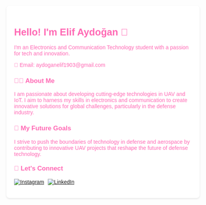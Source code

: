 <div style="background-color: #ffffff; color: #FF69B4; padding: 20px; font-family: Arial, sans-serif; border-radius: 8px; box-shadow: 0 2px 4px rgba(0,0,0,0.1); text-align: left;">

  <!-- Introduction -->
  <h1 style="font-size: 1.8em; font-weight: bold;">
    Hello! I'm Elif Aydoğan 👋
  </h1>
  <p style="font-size: 1em;">
    I'm an Electronics and Communication Technology student with a passion for tech and innovation.
  </p>
  <p style="font-size: 1em; margin: 5px 0;">
    📧 Email: <a href="mailto:aydoganelif1903@gmail.com" style="color: #FF69B4; text-decoration: none;">aydoganelif1903@gmail.com</a>
  </p>

  <!-- About Me Section -->
  <h3 style="font-size: 1.2em;">👩‍💻 About Me</h3>
  <p style="font-size: 1em; max-width: 600px;">
    I am passionate about developing cutting-edge technologies in UAV and IoT. I aim to harness my skills in electronics and communication to create innovative solutions for global challenges, particularly in the defense industry.
  </p>

  <!-- Future Goals Section -->
  <h3 style="font-size: 1.2em;">🎯 My Future Goals</h3>
  <p style="font-size: 1em; max-width: 600px;">
    I strive to push the boundaries of technology in defense and aerospace by contributing to innovative UAV projects that reshape the future of defense technology.
  </p>

  <!-- Connect with Me Section -->
  <h3 style="font-size: 1.2em; margin-top: 20px;">💬 Let's Connect</h3>
  <p style="display: flex; gap: 10px; flex-wrap: wrap;">
    <a href="https://www.instagram.com/elfaydoans?igsh=MWVycGw2cXJ1eTlkYw==">
      <img src="https://img.shields.io/badge/Instagram-Follow%20Me-%23FF69B4?style=for-the-badge&logo=instagram&logoColor=white" alt="Instagram" />
    </a>
    <a href="https://www.linkedin.com/in/elif-aydogan-b3819131b?utm_source=share&utm_campaign=share_via&utm_content=profile&utm_medium=android_app">
      <img src="https://img.shields.io/badge/LinkedIn-Profile-%23FF69B4?style=for-the-badge&logo=linkedin&logoColor=white" alt="LinkedIn" />
    </a>
  </p>

</div>


